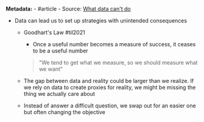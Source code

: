 **Metadata:**
	- #article 
	- Source: [What data can't do](https://www.newyorker.com/magazine/2021/03/29/what-data-cant-do)
- Data can lead us to set up strategies with unintended consequences
	- Goodhart's Law #til2021 
		- Once a useful number becomes a measure of success, it ceases to be a useful number
		> "We tend to get what we measure, so we should measure what we want"
		
	- The gap between data and reality could be larger than we realize. If we rely on data to create proxies for reality, we might be missing the thing we actually care about
	- Instead of answer a difficult question, we swap out for an easier one but often changing the objective